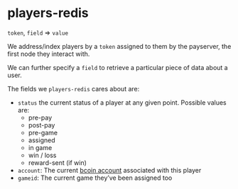 # players-redis
`token`, `field` => `value`

We address/index players by a `token` assigned to them by the payserver, the first node they interact with.

We can further specify a `field` to retrieve a particular piece of data about a user.

The fields we `players-redis` cares about are:

* `status` the current status of a player at any given point. Possible values are: 
	* pre-pay
	* post-pay
	* pre-game
	* assigned
	* in game
	* win / loss
	* reward-sent (if win)
* `account`: The current [bcoin account](http://bcoin.io/api-docs/index.html?javascript#wallet-accounts) associated with this player
* `gameid`: The current game they’ve been assigned too